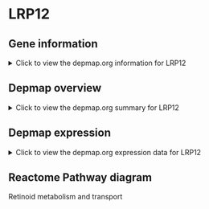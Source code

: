 <h1>LRP12</h1>

<h2>Gene information</h2>
<details>
  <summary>Click to view the depmap.org information for LRP12</summary>
  <iframe src="https://depmap.org/portal/gene/LRP12?tab=about" style="border:none;width:100%;height:800px"></iframe>
</details>

<h2>Depmap overview</h2>
<details>
  <summary>Click to view the depmap.org summary for LRP12</summary>
  <iframe src="https://depmap.org/portal/gene/LRP12?tab=overview" style="border:none;width:100%;height:800px"></iframe>
</details>

<h2>Depmap expression</h2>
<details>
  <summary>Click to view the depmap.org expression data for LRP12</summary>
  <iframe src="https://depmap.org/portal/gene/LRP12?tab=characterization" style="border:none;width:100%;height:800px"></iframe>
</details>



<h2>Reactome Pathway diagram</h2>
Retinoid metabolism and transport
<div id="diagramHolder"></div>

<script>
    //Creating the Reactome Diagram widget
    //Take into account a proxy needs to be set up in your server side pointing to www.reactome.org
    function onReactomeDiagramReady(){  //This function is automatically called when the widget code is ready to be used
        var diagram = Reactome.Diagram.create({
            "placeHolder" : "diagramHolder",
            "width" : 900,
            "height" : 500
        });

        //Initialising it to the "Hemostasis" pathway
        diagram.loadDiagram("R-HSA-975634");

        //Adding different listeners

        diagram.onDiagramLoaded(function (loaded) {
            console.info("Loaded ", loaded);
            diagram.flagItems("BAD");
	    diagram.flagItems("Q92934");
            if (loaded == "R-HSA-975634") diagram.selectItem("R-HSA-975634");
        });

     }
</script>




